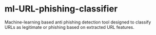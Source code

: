 # ml-URL-phishing-classifier
Machine-learning based anti phishing detection tool designed to classify URLs as legitimate or phishing based on extracted URL features.
